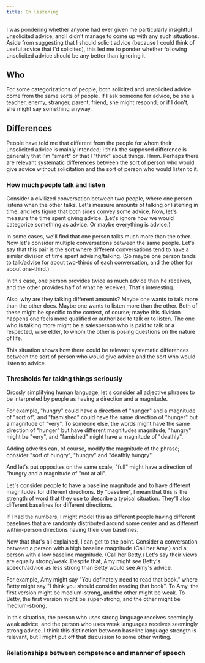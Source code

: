 ```yaml
---
title: On listening
---
```

I was pondering whether anyone had ever given me particularly insightful
unsolicited advice, and I didn't manage to come up with any such situations.
Aside from suggesting that I should solicit advice (because I could think of
useful advice that I'd solicited), this led me to ponder whether following
unsolicited advice should be any better than ignoring it.

## Who
For some categorizations of people, both solicited and unsolicited advice
come from the same sorts of people. If I ask someone for advice, be she a
teacher, enemy, stranger, parent, friend, she might respond; or if I don't,
she might say something anyway.

## Differences
People have told me that different from the people for whom their unsolicited
advice is mainly intended; I think the supposed difference is generally that I'm
"smart" or that I "think" about things. Hmm. Perhaps there are relevant
systematic differences between the sort of person who would give advice without
solicitation and the sort of person who would listen to it. 

### How much people talk and listen
Consider a civilized conversation between two people, where one person listens
when the other talks. Let's measure amounts of talking or listening in time,
and lets figure that both sides convey some advice. Now, let's measure the time
spent giving advice. (Let's ignore how we would categorize something as advice.
Or maybe everything is advice.)

In some cases, we'll find that one person talks much more than the other. Now
let's consider multiple conversations between the same people. Let's say that
this pair is the sort where different conversations tend to have a similar
division of time spent advising/talking. (So maybe one person tends to
talk/advise for about two-thirds of each conversation, and the other for about
one-third.)

In this case, one person provides twice as much advice than he receives, and
the other provides half of what he receives. That's interesting.

Also, why are they talking different amounts? Maybe one wants to talk more than
the other does. Maybe one wants to listen more than the other. Both of these
might be specific to the context, of course; maybe this division happens
one feels more qualified or authorized to talk or to listen. The one who is
talking more might be a salesperson who is paid to talk or a respected, wise
elder, to whom the other is posing questions on the nature of life.

This situation shows how there could be relevant systematic differences between
the sort of person who would give advice and the sort who would listen to advice.

### Thresholds for taking things seriously
Grossly simplifying human language, let's consider all adjective phrases to
be interpreted by people as having a direction and a magnitude.

For example, "hungry" could have a direction of "hunger" and a magnitude of
"sort of", and "fasmished" could have the same direction of "hunger" but a
magnitude of "very". To someone else, the words might have the same direction
of "hunger" but have different magnitudes magnitude; "hungry" might be "very",
and "famished" might have a magnitude of "deathly".

Adding adverbs can, of course, modify the magnitude of the phrase; consider
"sort of hungry", "hungry" and "deathly hungry".

And let's put opposites on the same scale; "full" might have a direction of
"hungry and a magnitude of "not at all".

Let's consider people to have a baseline magnitude and to have different
magnitudes for different directions. By "baseline", I mean that this is the
strength of word that they use to describe a typical situation. They'll also
different baselines for different directions.

If I had the numbers, I might model this as different people having different
baselines that are randomly distributed around some center and as different
within-person directions having their own baselines.

<!-- Draw a picture of that. -->

Now that that's all explained, I can get to the point. Consider a conversation
between a person with a high baseline magnitude (Call her Amy.) and a person
with a low baseline magnitude. (Call her Betty.) Let's say their views are
equally strong/weak. Despite that, Amy might see Betty's speech/advice as less
strong than Betty would see Amy's advice.

For example, Amy might say "You definately need to read that book." where Betty
might say "I think you should consider reading that book". To Amy, the first
version might be medium-strong, and the other might be weak. To Betty, the
first version might be super-strong, and the other might be medium-strong.

In this situation, the person who uses strong language receives seemingly weak
advice, and the person who uses weak languages receives seemingly strong
advice. I think this distinction between baseline language strength is
relevant, but I might put off that discussion to some other writing.

### Relationships between competence and manner of speech
